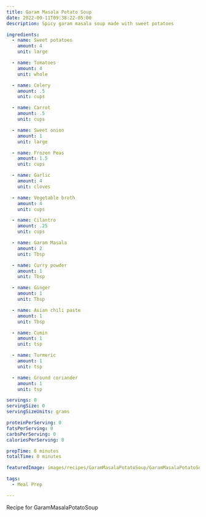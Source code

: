 ```yaml
---
title: Garam Masala Potato Soup
date: 2022-09-11T09:38:22-05:00
description: Spicy garam masala soup made with sweet potatoes

ingredients:
  - name: Sweet potatoes
    amount: 4
    unit: large

  - name: Tomatoes
    amount: 4
    unit: whole

  - name: Celery
    amount: .5
    unit: cups

  - name: Carrot
    amount: .5
    unit: cups

  - name: Sweet onion
    amount: 1
    unit: large

  - name: Frozen Peas
    amount: 1.5
    unit: cups

  - name: Garlic
    amount: 4
    unit: cloves

  - name: Vegetable broth
    amount: 4
    unit: cups

  - name: Cilantro
    amount: .25
    unit: cups

  - name: Garam Masala
    amount: 2
    unit: Tbsp

  - name: Curry powder
    amount: 1
    unit: Tbsp

  - name: Ginger
    amount: 1
    unit: Tbsp

  - name: Asian chili paste
    amount: 1
    unit: Tbsp

  - name: Cumin
    amount: 1
    unit: tsp

  - name: Turmeric
    amount: 1
    unit: tsp

  - name: Ground coriander
    amount: 1
    unit: tsp

servings: 0
servingSize: 0
servingSizeUnits: grams

proteinPerServing: 0
fatsPerServing: 0
carbsPerServing: 0
caloriesPerServing: 0

prepTime: 0 minutes
totalTime: 0 minutes

featuredImage: images/recipes/GaramMasalaPotatoSoup/GaramMasalaPotatoSoup.jpg

tags:
  - Meal Prep

---
```


Recipe for GaramMasalaPotatoSoup